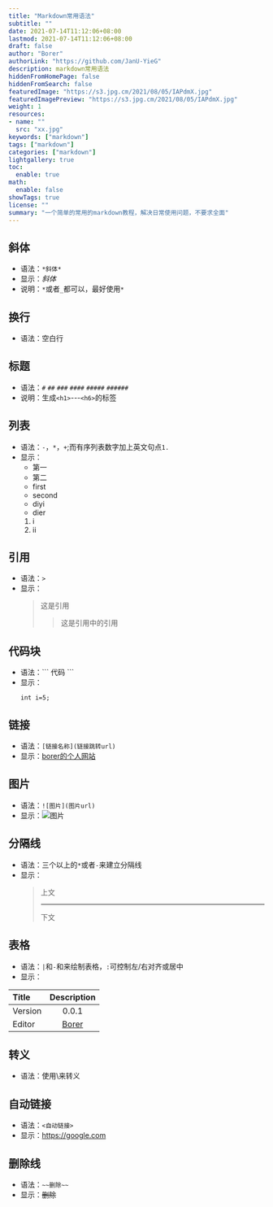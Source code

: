 ```yaml
---
title: "Markdown常用语法"
subtitle: ""
date: 2021-07-14T11:12:06+08:00
lastmod: 2021-07-14T11:12:06+08:00
draft: false
author: "Borer"
authorLink: "https://github.com/JanU-YieG"
description: markdown常用语法
hiddenFromHomePage: false
hiddenFromSearch: false
featuredImage: "https://s3.jpg.cm/2021/08/05/IAPdmX.jpg"
featuredImagePreview: "https://s3.jpg.cm/2021/08/05/IAPdmX.jpg"
weight: 1
resources:
- name: ""
  src: "xx.jpg"
keywords: ["markdown"]
tags: ["markdown"]
categories: ["markdown"]
lightgallery: true
toc:
  enable: true
math:
  enable: false
showTags: true
license: ""
summary: "一个简单的常用的markdown教程，解决日常使用问题，不要求全面"
---
```


<!--more-->
## 斜体
- 语法：`*斜体*`
- 显示：*斜体*
- 说明：`*`或者`_`都可以，最好使用`*`

## 换行
- 语法：空白行

## 标题
- 语法：`#` `##` `###` `####` `#####` `######`
- 说明：生成`<h1>`---`<h6>`的标签

## 列表
- 语法：`-`，`*`，`+`;而有序列表数字加上英文句点`1.`
- 显示：
    - 第一
    - 第二
    * first
    * second
    + diyi
    + dier
    1. i
    2. ii

## 引用
- 语法：`>`
- 显示：
    > 这是引用
    >   > 这是引用中的引用

## 代码块
- 语法：\`\`\` 代码 \`\`\`
- 显示：
    ```
    int i=5;
    ```

## 链接
- 语法：`[链接名称](链接跳转url)`
- 显示：[borer的个人网站](https://janu-yieg.github.io/)

## 图片
- 语法：`![图片](图片url)`
- 显示：![图片](https://img.maocdn.cn/img/2021/06/07/728908.jpg)

## 分隔线
- 语法：三个以上的`*`或者`-`来建立分隔线
- 显示：
    > 上文
    > ****************
    > 下文

## 表格
- 语法：`|`和`-`和来绘制表格，`:`可控制左/右对齐或居中
- 显示：

| Title | Description |
| :------ | :--------------------------------: |
| Version | 0.0.1 |
| Editor | [Borer](https://janu-yieg.github.io) |

## 转义
- 语法：使用\\来转义

## 自动链接
- 语法：`<自动链接>`
- 显示：<https://google.com>

## 删除线
- 语法：`~~删除~~`
- 显示：~~删除~~
